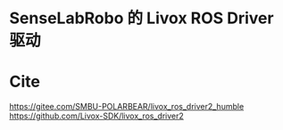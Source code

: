 # SenseLabRobo 的 Livox ROS Driver 驱动
# Cite
https://gitee.com/SMBU-POLARBEAR/livox_ros_driver2_humble \
https://github.com/Livox-SDK/livox_ros_driver2
